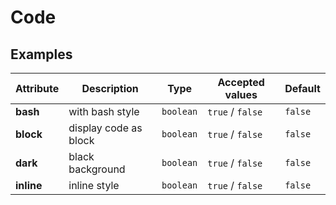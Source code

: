 # Code

## Examples

<ex-code name="ex-code-basic"/></ex-code>

<ex-code name="ex-code-block"/></ex-code>

<ex-code name="ex-code-type"/></ex-code>

<ex-footer edit-link="https://github.com/zeit-ui/vue/edit/master/docs/zh-cn/components/code.md">

| Attribute | Description | Type | Accepted values | Default
| ---------- | ---------- | ---- |  -------------- | ------ |
| **bash** | with bash style | `boolean` | `true` / `false` | `false` |
| **block** | display code as block | `boolean` | `true` / `false` | `false` |
| **dark** | black background | `boolean` | `true` / `false` | `false` |
| **inline** | inline style | `boolean` | `true` / `false` | `false` |

</ex-footer>
